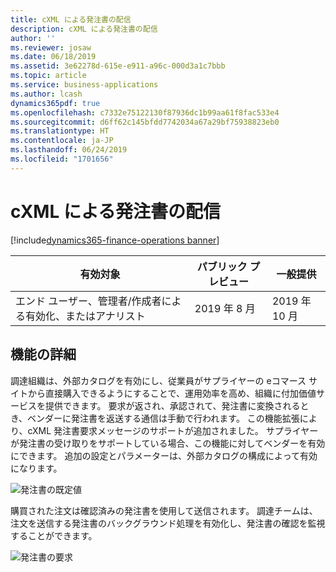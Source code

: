 ```yaml
---
title: cXML による発注書の配信
description: cXML による発注書の配信
author: ''
ms.reviewer: josaw
ms.date: 06/18/2019
ms.assetid: 3e62278d-615e-e911-a96c-000d3a1c7bbb
ms.topic: article
ms.service: business-applications
ms.author: lcash
dynamics365pdf: true
ms.openlocfilehash: c7332e75122130f87936dc1b99aa61f8fac533e4
ms.sourcegitcommit: d6ff62c145bfdd7742034a67a29bf75938823eb0
ms.translationtype: HT
ms.contentlocale: ja-JP
ms.lasthandoff: 06/24/2019
ms.locfileid: "1701656"
---
```

# <a name="purchase-order-delivery-via-cxml"></a>cXML による発注書の配信
[!include[dynamics365-finance-operations banner](../includes/dynamics365-finance-operations.md)]

| 有効対象    |  パブリック プレビュー | 一般提供 | 
| ---------- | ---------- |---------- |
|エンド ユーザー、管理者/作成者による有効化、またはアナリスト|2019 年 8 月| 2019 年 10 月|






## <a name="feature-details"></a>機能の詳細
<!--feature detail start -->
調達組織は、外部カタログを有効にし、従業員がサプライヤーの eコマース サイトから直接購入できるようにすることで、運用効率を高め、組織に付加価値サービスを提供できます。 要求が返され、承認されて、発注書に変換されるとき、ベンダーに発注書を返送する通信は手動で行われます。 この機能拡張により、cXML 発注書要求メッセージのサポートが追加されました。 サプライヤーが発注書の受け取りをサポートしている場合、この機能に対してベンダーを有効にできます。 追加の設定とパラメーターは、外部カタログの構成によって有効になります。 

![発注書の既定値](media/purchase-order-delivery-via-cxml-1.png "") 

購買された注文は確認済みの発注書を使用して送信されます。 調達チームは、注文を送信する発注書のバックグラウンド処理を有効化し、発注書の確認を監視することができます。 

![発注書の要求](media/purchase-order-delivery-via-cxml-2.png "")
<!--feature detail end -->










